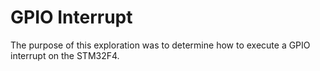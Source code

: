 # GPIO Interrupt
The purpose of this exploration was to determine how to execute a GPIO interrupt on the STM32F4.